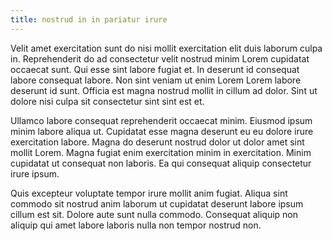 ```yaml
---
title: nostrud in in pariatur irure
---
```


Velit amet exercitation sunt do nisi mollit exercitation elit duis laborum culpa in. Reprehenderit do ad consectetur velit nostrud minim Lorem cupidatat occaecat sunt. Qui esse sint labore fugiat et. In deserunt id consequat labore consequat labore. Non sint veniam ut enim Lorem Lorem labore deserunt id sunt. Officia est magna nostrud mollit in cillum ad dolor. Sint ut dolore nisi culpa sit consectetur sint sint est et.

Ullamco labore consequat reprehenderit occaecat minim. Eiusmod ipsum minim labore aliqua ut. Cupidatat esse magna deserunt eu eu dolore irure exercitation labore. Magna do deserunt nostrud dolor ut dolor amet sint mollit Lorem. Magna fugiat enim exercitation minim in exercitation. Minim cupidatat ut consequat non laboris. Ea qui consequat aliquip consectetur irure ipsum.

Quis excepteur voluptate tempor irure mollit anim fugiat. Aliqua sint commodo sit nostrud anim laborum ut cupidatat deserunt labore ipsum cillum est sit. Dolore aute sunt nulla commodo. Consequat aliquip non aliquip qui amet labore laboris nulla non tempor nostrud non.